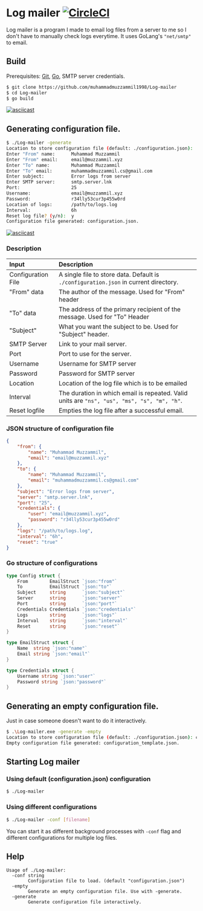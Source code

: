 # Log mailer [![CircleCI](https://circleci.com/gh/muhammadmuzzammil1998/Log-mailer.svg?style=svg)](https://circleci.com/gh/muhammadmuzzammil1998/Log-mailer)
Log mailer is a program I made to email log files from a server to me so I don't have to manually check logs everytime. It uses GoLang's `"net/smtp"` to email.

## Build
Prerequisites: [Git](https://git-scm.com/downloads), [Go](https://golang.org/dl/), SMTP server credentials.
```bash
$ git clone https://github.com/muhammadmuzzammil1998/Log-mailer
$ cd Log-mailer
$ go build
```

[![asciicast](https://asciinema.org/a/DtiFec3m4gAnIKzjo2Qw9WH9l.png)](https://asciinema.org/a/DtiFec3m4gAnIKzjo2Qw9WH9l)

## Generating configuration file.
```bash
$ ./Log-mailer -generate
Location to store configuration file (default: ./configuration.json):
Enter "From" name:      Muhammad Muzzammil
Enter "From" email:     email@muzzammil.xyz
Enter "To" name:        Muhammad Muzzammil
Enter "To" email:       muhammadmuzzammil.cs@gmail.com
Enter subject:          Error logs from server
Enter SMTP server:      smtp.server.lnk
Port:                   25
Username:               email@muzzammil.xyz
Password:               r34lly53cur3p455w0rd
Location of logs:       /path/to/logs.log
Interval:               6h
Reset log file? (y/n):  y
Configuration file generated: configuration.json.
```
[![asciicast](https://asciinema.org/a/rBWW7nvmJtezsRnn3dzfvafvN.png)](https://asciinema.org/a/rBWW7nvmJtezsRnn3dzfvafvN)
### Description
| Input              | Description                                                                                 |
|:-------------------|:--------------------------------------------------------------------------------------------|
| Configuration File | A single file to store data. Default is `./configuration.json` in current directory.        |
| "From" data        | The author of the message. Used for "From" header                                           |
| "To" data          | The address of the primary recipient of the message. Used for "To" Header                   |
| "Subject"          | What you want the subject to be. Used for "Subject" header.                                 |
| SMTP Server        | Link to your mail server.                                                                   |
| Port               | Port to use for the server.                                                                 |
| Username           | Username for SMTP server                                                                    |
| Password           | Password for SMTP server                                                                    |
| Location           | Location of the log file which is to be emailed                                             |
| Interval           | The duration in which email is repeated. Valid units are `"ns", "us", "ms", "s", "m", "h"`. |
| Reset logfile      | Empties the log file after a successful email.                                              |

### JSON structure of configuration file
```json
{
    "from": {
        "name": "Muhammad Muzzammil",
        "email": "email@muzzammil.xyz"
    },
    "to": {
        "name": "Muhammad Muzzammil",
        "email": "muhammadmuzzammil.cs@gmail.com"
    },
    "subject": "Error logs from server",
    "server": "smtp.server.lnk",
    "port": "25",
    "credentials": {
        "user": "email@muzzammil.xyz",
        "password": "r34lly53cur3p455w0rd"
    },
    "logs": "/path/to/logs.log",
    "interval": "6h",
    "reset": "true"
}
```

### Go structure of configurations
```go
type Config struct {
	From        EmailStruct `json:"from"`
	To          EmailStruct `json:"to"`
	Subject     string      `json:"subject"`
	Server      string      `json:"server"`
	Port        string      `json:"port"`
	Credentials Credentials `json:"credentials"`
	Logs        string      `json:"logs"`
	Interval    string      `json:"interval"`
	Reset       string      `json:"reset"`
}

type EmailStruct struct {
	Name  string `json:"name"`
	Email string `json:"email"`
}

type Credentials struct {
	Username string `json:"user"`
	Password string `json:"password"`
}
```

## Generating an empty configuration file.
Just in case someone doesn't want to do it interactively.
```bash
$ .\Log-mailer.exe -generate -empty
Location to store configuration file (default: ./configuration.json): configuration_template.json
Empty configuration file generated: configuration_template.json.
```

## Starting Log mailer
### Using default (configuration.json) configuration
```bash
$ ./Log-mailer
```
### Using different configurations
```bash
$ ./Log-mailer -conf [filename]
```
You can start it as different background processes with `-conf` flag and different configurations for multiple log files.

## Help
```
Usage of ./Log-mailer:
  -conf string
        Configuration file to load. (default "configuration.json")
  -empty
        Generate an empty configuration file. Use with -generate.
  -generate
        Generate configuration file interactively.
```

